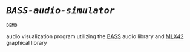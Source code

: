 # *`BASS-audio-simulator`*
`DEMO`

audio visualization program utilizing the <a href="https://www.un4seen.com/">BASS</a> audio library and <a href="https://github.com/codam-coding-college/MLX42">MLX42</a> graphical library
